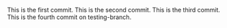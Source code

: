 This is the first commit.
This is the second commit.
This is the third commit.
This is the fourth commit on testing-branch.